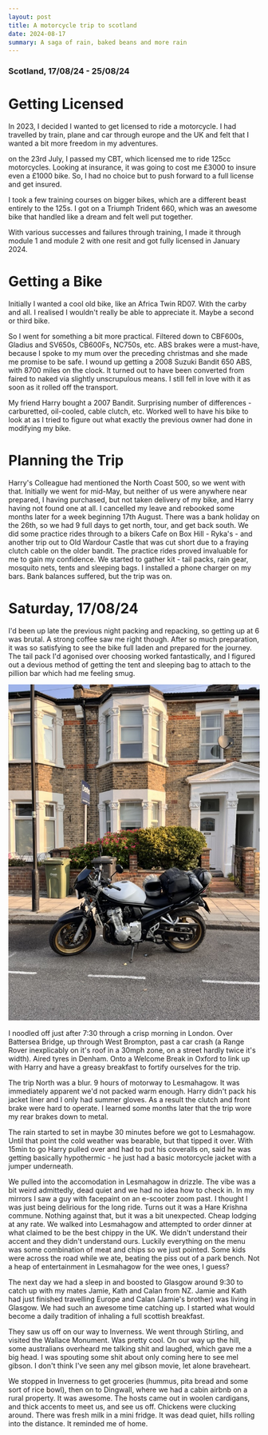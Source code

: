 ```yaml
---
layout: post
title: A motorcycle trip to scotland
date: 2024-08-17
summary: A saga of rain, baked beans and more rain
---
```


### Scotland, 17/08/24 - 25/08/24

# Getting Licensed
In 2023, I decided I wanted to get licensed to ride a motorcycle. I had travelled by train, plane and car through europe and the UK and felt that I wanted a bit more freedom in my adventures.

on the 23rd July, I passed my CBT, which licensed me to ride 125cc motorcycles. Looking at insurance, it was going to cost me £3000 to insure even a £1000 bike. So, I had no choice but to push forward to a full license and get insured.

I took a few training courses on bigger bikes, which are a different beast entirely to the 125s. I got on a Triumph Trident 660, which was an awesome bike that handled like a dream and felt well put together.

With various successes and failures through training, I made it through module 1 and module 2 with one resit and got fully licensed in January 2024.

# Getting a Bike
Initially I wanted a cool old bike, like an Africa Twin RD07. With the carby and all. I realised I wouldn't really be able to appreciate it. Maybe a second or third bike.

So I went for something a bit more practical. Filtered down to CBF600s, Gladius and SV650s, CB600Fs, NC750s, etc. ABS brakes were a must-have, because I spoke to my mum over the preceding christmas and she made me promise to be safe. I wound up getting a 2008 Suzuki Bandit 650 ABS, with 8700 miles on the clock. It turned out to have been converted from faired to naked via slightly unscrupulous means. I still fell in love with it as soon as it rolled off the transport.

My friend Harry bought a 2007 Bandit. Surprising number of differences - carburetted, oil-cooled, cable clutch, etc. Worked well to have his bike to look at as I tried to figure out what exactly the previous owner had done in modifying my bike.

# Planning the Trip
Harry's Colleague had mentioned the North Coast 500, so we went with that. Initially we went for mid-May, but neither of us were anywhere near prepared, I having purchased, but not taken delivery of my bike, and Harry having not found one at all. I cancelled my leave and rebooked some months later for a week beginning 17th August. There was a bank holiday on the 26th, so we had 9 full days to get north, tour, and get back south. We did some practice rides through to a bikers Cafe on Box Hill - Ryka's - and another trip out to Old Wardour Castle that was cut short due to a fraying clutch cable on the older bandit. The practice rides proved invaluable for me to gain my confidence. We started to gather kit - tail packs, rain gear, mosquito nets, tents and sleeping bags. I installed a phone charger on my bars. Bank balances suffered, but the trip was on.

# Saturday, 17/08/24
I'd been up late the previous night packing and repacking, so getting up at 6 was brutal. A strong coffee saw me right though. After so much preparation, it was so satisfying to see the bike full laden and prepared for the journey. The tail pack I'd agonised over choosing worked fantastically, and I figured out a devious method of getting the tent and sleeping bag to attach to the pillion bar which had me feeling smug.

![Bike packed up!](/images/scotland_trip/bike_packed_up.jpeg)

I noodled off just after 7:30 through a crisp morning in London. Over Battersea Bridge, up through West Brompton, past a car crash (a Range Rover inexplicably on it's roof in a 30mph zone, on a street hardly twice it's width). Aired tyres in Denham. Onto a Welcome Break in Oxford to link up with Harry and have a greasy breakfast to fortify ourselves for the trip.

The trip North was a blur. 9 hours of motorway to Lesmahagow. It was immediately apparent we'd not packed warm enough. Harry didn't pack his jacket liner and I only had summer gloves. As a result the clutch and front brake were hard to operate. I learned some months later that the trip wore my rear brakes down to metal.

The rain started to set in maybe 30 minutes before we got to Lesmahagow. Until that point the cold weather was bearable, but that tipped it over. With 15min to go Harry pulled over and had to put his coveralls on, said he was getting basically hypothermic - he just had a basic motorcycle jacket with a jumper underneath.

We pulled into the accomodation in Lesmahagow in drizzle. The vibe was a bit weird admittedly, dead quiet and we had no idea how to check in. In my mirrors I saw a guy with facepaint on an e-scooter zoom past. I thought I was just being delirious for the long ride. Turns out it was a Hare Krishna commune. Nothing against that, but it was a bit unexpected. Cheap lodging at any rate. We walked into Lesmahagow and attempted to order dinner at what claimed to be the best chippy in the UK. We didn't understand their accent and they didn't understand ours. Luckily everything on the menu was some combination of meat and chips so we just pointed. Some kids were across the road while we ate, beating the piss out of a park bench. Not a heap of entertainment in Lesmahagow for the wee ones, I guess?

The next day we had a sleep in and boosted to Glasgow around 9:30 to catch up with my mates Jamie, Kath and Calan from NZ. Jamie and Kath had just finished travelling Europe and Calan (Jamie's brother) was living in Glasgow. We had such an awesome time catching up. I started what would become a daily tradition of inhaling a full scottish breakfast.

They saw us off on our way to Inverness. We went through Stirling, and visited the Wallace Monument. Was pretty cool. On our way up the hill, some australians overheard me talking shit and laughed, which gave me a big head. I was spouting some shit about only coming here to see mel gibson. I don't think I've seen any mel gibson movie, let alone braveheart.

We stopped in Inverness to get groceries (hummus, pita bread and some sort of rice bowl), then on to Dingwall, where we had a cabin airbnb on a rural property. It was awesome. The hosts came out in woolen cardigans, and thick accents to meet us, and see us off. Chickens were clucking around. There was fresh milk in a mini fridge. It was dead quiet, hills rolling into the distance. It reminded me of home.